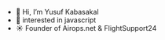 - 👋 Hi, I’m Yusuf Kabasakal
- 👀 interested in javascript 
- ☀️ Founder of Airops.net & FlightSupport24
 
